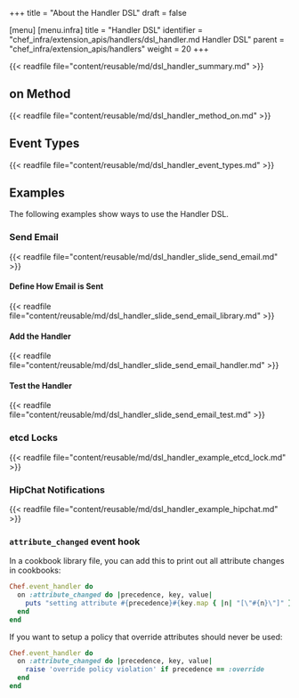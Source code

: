 +++
title = "About the Handler DSL"
draft = false

[menu]
  [menu.infra]
    title = "Handler DSL"
    identifier = "chef_infra/extension_apis/handlers/dsl_handler.md Handler DSL"
    parent = "chef_infra/extension_apis/handlers"
    weight = 20
+++

{{< readfile file="content/reusable/md/dsl_handler_summary.md" >}}

## on Method

{{< readfile file="content/reusable/md/dsl_handler_method_on.md" >}}

## Event Types

{{< readfile file="content/reusable/md/dsl_handler_event_types.md" >}}

## Examples

The following examples show ways to use the Handler DSL.

### Send Email

{{< readfile file="content/reusable/md/dsl_handler_slide_send_email.md" >}}

#### Define How Email is Sent

{{< readfile file="content/reusable/md/dsl_handler_slide_send_email_library.md" >}}

#### Add the Handler

{{< readfile file="content/reusable/md/dsl_handler_slide_send_email_handler.md" >}}

#### Test the Handler

{{< readfile file="content/reusable/md/dsl_handler_slide_send_email_test.md" >}}

### etcd Locks

{{< readfile file="content/reusable/md/dsl_handler_example_etcd_lock.md" >}}

### HipChat Notifications

{{< readfile file="content/reusable/md/dsl_handler_example_hipchat.md" >}}

### `attribute_changed` event hook

In a cookbook library file, you can add this to print out all
attribute changes in cookbooks:

```ruby
Chef.event_handler do
  on :attribute_changed do |precedence, key, value|
    puts "setting attribute #{precedence}#{key.map { |n| "[\"#{n}\"]" }.join} = #{value}"
  end
end
```

If you want to setup a policy that override attributes should never be
used:

```ruby
Chef.event_handler do
  on :attribute_changed do |precedence, key, value|
    raise 'override policy violation' if precedence == :override
  end
end
```
